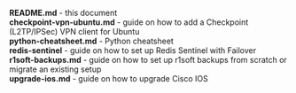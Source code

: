 **README.md** - this document  
**checkpoint-vpn-ubuntu.md** - guide on how to add a Checkpoint (L2TP/IPSec) VPN client for Ubuntu  
**python-cheatsheet.md** - Python cheatsheet  
**redis-sentinel** - guide on how to set up Redis Sentinel with Failover  
**r1soft-backups.md** - guide on how to set up r1soft backups from scratch or migrate an existing setup  
**upgrade-ios.md** - guide on how to upgrade Cisco IOS  
